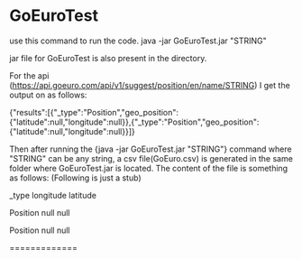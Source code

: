 GoEuroTest
==========

use this command to run the code. 
java -jar GoEuroTest.jar "STRING"


jar file for GoEuroTest is also present in the directory. 

For the api (https://api.goeuro.com/api/v1/suggest/position/en/name/STRING) I get the output on as follows:

{"results":[{"_type":"Position","geo_position":{"latitude":null,"longitude":null}},{"_type":"Position","geo_position":{"latitude":null,"longitude":null}}]}

Then after running the {java -jar GoEuroTest.jar "STRING"} command where "STRING" can be any string, a csv file(GoEuro.csv) is generated in the same folder where
GoEuroTest.jar is located. The content of the file is something as follows:
(Following is just a stub)

_type   longitude   latitude

Position    null    null

Position    null    null



=============

